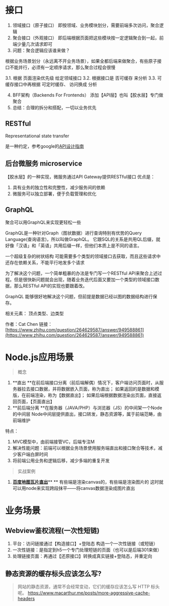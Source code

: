 # 接口

1.  领域接口（原子接口）
即按领域、业务模块划分，需要前端多次访问，聚合逻辑 
2.  聚合接口（外观接口）
即后端根据页面把这些模块按一定逻辑聚合到一起，前端少量几次请求即可 
3.  问题：聚合逻辑应该谁来做？ 

根据业务场景划分（永远离不开业务场景），如果全都后端来做聚合，有些原子接口不能并行，必须有一定顺序请求，那么聚合过程会很慢

3.1. 根据 页面渲染优先级 给定领域接口
3.2. 根据接口是 否可缓存 来分析
3.3. 可缓存接口中再根据 可定时缓存、 访问换成 分析

4.  BFF架构（Backends For Frontends）
添加【API层】也叫【胶水层】专门做聚合 
5.  总结：合理的拆分和搭配，一切以业务优先 

## RESTful

Representational state transfer

是一种约定，参考google的[API设计指南](https://cloud.google.com/apis/design)

## 后台微服务 microservice

【胶水层】的一种实现，微服务通过API Gateway提供RESTful接口
优点是：

1. 具有业务的独立性和完整性，减少服务间的依赖
2. 微服务可以独立部署，便于负载管理和优化

## GraphQL

聚合可以用GraphQL来实现更轻松一些

GraphQL是一种针对Graph（图状数据）进行查询特别有优势的Query Language(查询语言)，所以叫做GraphQL。
它跟SQL的关系是共用QL后缀，就好像「汉语」和「英语」共用后缀一样，但他们本质上是不同的语言。

一个超级复杂的树状结构 可能需要多个类型的领域接口去获取，而且这些请求中还存在依赖关系，不能平行地发多个请求

为了解决这个问题，一个简单粗暴的办法是专门写一个RESTful API来聚合上述过程。但是很快新问题就会出现，随着业务迭代后面又要加一个类型的领域接口数据，那么RESTful API的实现也要跟着改。

GraphQL 能够很好地解决这个问题，但前提是数据已经以图的数据结构进行保存。

相关元素：
顶点类型、边类型

作者：Cat Chen 链接：[https://www.zhihu.com/question/264629587/answer/949588861](https://www.zhihu.com/question/264629587/answer/949588861) 

# Node.js应用场景

> 概念

1. **直出
**在前后端接口分离（前后端解偶）情况下，客户端访问页面时，从服务器拉去接口数据，并将数据嵌入页面，称为直出；
如果返回的是数据和模版，在前端渲染，称为【数据直出】；
如果后端根据数据渲染出页面，直接返回页面，【页面直出】
2. **前后端分离
**在服务器（JAVA/PHP）与浏览器（JS）的中间架一个Node的中间层
Node中间层提供直出，接口转发，静态资源等，属于前端范畴，由前端维护

特点：
1. MVC模型中，由前端接管VC，后端专注M
2. 解决性能问题：前端可以根据业务场景使用服务端直出和接口聚合等技术，减少客户端白屏时间
3. 将前端公用业务和逻辑后移，减少多端的重复开发

> 实战案例

1. [**百度地图瓦片直出**](https://www.cnblogs.com/well1010/articles/baidu-map-node-canvas.html)** **
有些端是渲染canvas的，有些端是渲染图片的
这时就可以用node来实现跨段抹平——将canvas数据渲染成图片直出


# 业务场景
## Webview鉴权流程(一次性短链)

1. 平台：访问链接通过【构造接口】+登陆态 构造一个一次性链接（或短链）
2. 一次性链接：是指定到h5一个专门处理短链的页面（也可以是后端301来做）
3. 处理链接页面：再通过【还原接口】转换成真实链接+登陆态，并重定向



## 静态资源的缓存标头应该怎么写?

> 网站的静态资源，通常不会经常变动，它们的缓存应该怎么写 HTTP 标头呢。
> https://www.macarthur.me/posts/more-aggressive-cache-headers
